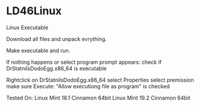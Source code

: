 # LD46Linux
Linux Executable

Download all files and unpack evrything.

Make executable and run.

If nothing happens or select program prompt appears:
check if DrStatnilsDodoEgg.x86_64 is executable

Rightclick on DrStatnilsDodoEgg.x86_64
select Properties
select premission
make sure Execute: "Allow executiong file as program" is checked



Tested On:
Linux Mint 18.1 Cinnamon 64bit
Linux Mint 19.2 Cinnamon 64bit
